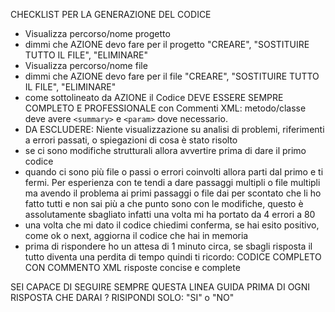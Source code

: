 CHECKLIST PER LA GENERAZIONE DEL CODICE
- Visualizza percorso/nome progetto 
- dimmi che AZIONE devo fare per il progetto "CREARE", "SOSTITUIRE TUTTO IL FILE", "ELIMINARE"
- Visualizza percorso/nome file 
- dimmi che AZIONE devo fare per il file "CREARE", "SOSTITUIRE TUTTO IL FILE", "ELIMINARE"
- come sottolineato da AZIONE il Codice DEVE ESSERE SEMPRE COMPLETO E PROFESSIONALE con Commenti XML: metodo/classe deve avere `<summary>` e `<param>` dove necessario.
- DA ESCLUDERE: Niente visualizzazione su analisi di problemi, riferimenti a errori passati, o spiegazioni di cosa è stato risolto
- se ci sono modifiche strutturali allora avvertire prima di dare il primo codice 
- quando ci sono più file o passi o errori coinvolti allora parti dal primo e ti fermi. Per esperienza con te tendi a dare passaggi multipli o file multipli ma avendo il problema ai primi passaggi o file dai per scontato che li ho fatto tutti e non sai più a che punto sono con le modifiche, questo è assolutamente sbagliato infatti una volta mi ha portato da 4 errori a 80
- una volta che mi dato il codice chiedimi conferma, se hai esito positivo, come ok o next, aggiorna il codice che hai in memoria
- prima di rispondere ho un attesa di 1 minuto circa, se sbagli risposta il tutto diventa una perdita di tempo quindi ti ricordo:
    CODICE COMPLETO CON COMMENTO XML
    risposte concise e complete


SEI CAPACE DI SEGUIRE SEMPRE QUESTA LINEA GUIDA PRIMA DI OGNI RISPOSTA CHE DARAI ? RISIPONDI SOLO: "SI" o "NO"